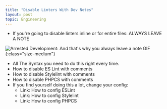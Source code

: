 ```yaml
---
title: "Disable Linters With Dev Notes"
layout: post
topic: Engineering
---
```


- If you're going to disable linters inline or for entire files: ALWAYS LEAVE A NOTE

![Arrested Development: And that's why you always leave a note GIF](https://img.buzzfeed.com/buzzfeed-static/static/2015-02/5/19/enhanced/webdr03/anigif_enhanced-16154-1423182100-2.gif){:class="size-medium"}

- All The Syntax you need to do this right every time.
- How to disable ES Lint with comments
- How to disable Stylelint with comments
- How to disable PHPCS with comments
- If you find yourself doing this a lot, change your config:
  - Link: How to config ESLint
  - Link: How to config Stylelint
  - Link: How to config PHPCS
